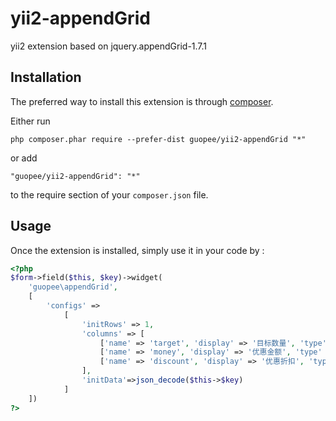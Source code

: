 yii2-appendGrid
==============
yii2 extension based on jquery.appendGrid-1.7.1

Installation
------------

The preferred way to install this extension is through [composer](http://getcomposer.org/download/).

Either run

```
php composer.phar require --prefer-dist guopee/yii2-appendGrid "*"
```

or add

```
"guopee/yii2-appendGrid": "*"
```

to the require section of your `composer.json` file.


Usage
-----
Once the extension is installed, simply use it in your code by  :

```php
<?php
$form->field($this, $key)->widget(
	'guopee\appendGrid',
	[
	    'configs' =>
	        [
	            'initRows' => 1,
	            'columns' => [
	                ['name' => 'target', 'display' => '目标数量', 'type' => 'number'],
	                ['name' => 'money', 'display' => '优惠金额', 'type' => 'number'],
	                ['name' => 'discount', 'display' => '优惠折扣', 'type' => 'number'],
	            ],
	            'initData'=>json_decode($this->$key)
	        ]
	])
?>
